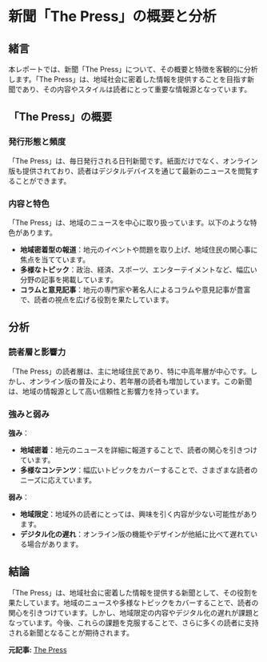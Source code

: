 # 新聞「The Press」の概要と分析

## 緒言

本レポートでは、新聞「The Press」について、その概要と特徴を客観的に分析します。「The Press」は、地域社会に密着した情報を提供することを目指す新聞であり、その内容やスタイルは読者にとって重要な情報源となっています。

## 「The Press」の概要

### 発行形態と頻度

「The Press」は、毎日発行される日刊新聞です。紙面だけでなく、オンライン版も提供されており、読者はデジタルデバイスを通じて最新のニュースを閲覧することができます。

### 内容と特色

「The Press」は、地域のニュースを中心に取り扱っています。以下のような特色があります。

- **地域密着型の報道**：地元のイベントや問題を取り上げ、地域住民の関心事に焦点を当てています。
- **多様なトピック**：政治、経済、スポーツ、エンターテイメントなど、幅広い分野の記事を掲載しています。
- **コラムと意見記事**：地元の専門家や著名人によるコラムや意見記事が豊富で、読者の視点を広げる役割を果たしています。

## 分析

### 読者層と影響力

「The Press」の読者層は、主に地域住民であり、特に中高年層が中心です。しかし、オンライン版の普及により、若年層の読者も増加しています。この新聞は、地域の情報源として高い信頼性と影響力を持っています。

### 強みと弱み

**強み**：
- **地域密着**：地元のニュースを詳細に報道することで、読者の関心を引きつけています。
- **多様なコンテンツ**：幅広いトピックをカバーすることで、さまざまな読者のニーズに応えています。

**弱み**：
- **地域限定**：地域外の読者にとっては、興味を引く内容が少ない可能性があります。
- **デジタル化の遅れ**：オンライン版の機能やデザインが他紙に比べて遅れている場合があります。

## 結論

「The Press」は、地域社会に密着した情報を提供する新聞として、その役割を果たしています。地域のニュースや多様なトピックをカバーすることで、読者の関心を引きつけています。しかし、地域限定の内容やデジタル化の遅れが課題となっています。今後、これらの課題を克服することで、さらに多くの読者に支持される新聞となることが期待されます。

**元記事:** [The Press](https://www.thepress.co.nz/nz-news/360630713/tech-talks-ai-tool-summarises-documents-podcasts)